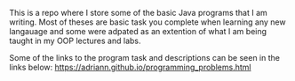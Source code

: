 This is a repo where I store some of the basic Java programs that I am writing.
Most of theses are basic task you complete when learning any new langauage and some were adpated as an extention of what I am being taught in my OOP lectures and labs.

Some of the links to the program task and descriptions can be seen in the links below:
https://adriann.github.io/programming_problems.html
